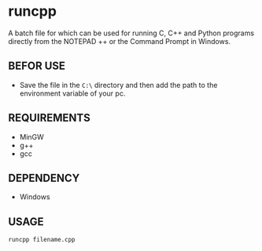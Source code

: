 # runcpp
A batch file for which can be used for running C, C++ and Python programs directly from the NOTEPAD ++ or the Command Prompt in Windows.

## BEFOR USE
* Save the file in the `C:\` directory and then add the path to the environment variable of your pc.

## REQUIREMENTS
* MinGW
* g++
* gcc

## DEPENDENCY
* Windows

## USAGE 

```
runcpp filename.cpp
```
